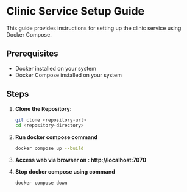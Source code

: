 # Clinic Service Setup Guide

This guide provides instructions for setting up the clinic service using Docker Compose.

## Prerequisites
- Docker installed on your system
- Docker Compose installed on your system

## Steps

1. **Clone the Repository:**
   ```bash
   git clone <repository-url>
   cd <repository-directory>
   ```

2. **Run docker compose command**
    ```bash
    docker compose up --build
    ```
3. **Access web via browser on : http://localhost:7070**

4. **Stop docker compose using command**
    ```bash
    docker compose down
    ```